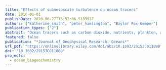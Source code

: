 ```yaml
---
title: "Effects of submesoscale turbulence on ocean tracers"
date: 2016-01-01
publishDate: 2020-06-27T15:52:06.513391Z
authors: ["katherine_smith", "peter_hamlington", "Baylor Fox‐Kemper"]
publication_types: ["2"]
abstract: "Ocean tracers such as carbon dioxide, nutrients, plankton, and oil advect, diffuse, and react primarily in the oceanic mixed layer where air-sea gas exchange occurs and light is plentiful for photosynthesis. There can be substantial heterogeneity in the spatial distributions of these tracers due to turbulent stirring, particularly in the submesoscale range where partly geostrophic fronts and eddies and small-scale three-dimensional turbulence are simultaneously active. In this study, a large eddy simulation spanning horizontal scales from 20 km down to 5 m is used to examine the effects of multiscale turbulent mixing on nonreactive passive ocean tracers from interior and sea-surface sources. The simulation includes the effects of both wave-driven Langmuir turbulence and submesoscale eddies, and tracers with different initial and boundary conditions are examined in order to understand the respective impacts of small-scale and submesoscale motions on tracer transport. Tracer properties are characterized using spatial ﬁelds and statistics, multiscale ﬂuxes, and spectra, and the results detail how tracer mixing depends on air-sea tracer ﬂux rate, tracer release depth, and ﬂow regime. Although vertical ﬂuxes of buoyancy by submesoscale eddies compete with mixing by Langmuir turbulence, vertical ﬂuxes of tracers are often dominated by Langmuir turbulence, particularly for tracers that are released near the mixed-layer base or that dissolve rapidly through the surface, even in regions with pronounced submesoscale activity. Early in the evolution of some tracers, negative eddy diffusivities occur co-located with regions of negative potential vorticity, suggesting that symmetric instabilities or other submesoscale phenomenon may act to oppose turbulent mixing."
featured: false
publication: "*Journal of Geophysical Research: Oceans*"
url_pdf: "https://onlinelibrary.wiley.com/doi/abs/10.1002/2015JC011089"
doi: "10.1002/2015JC011089"
projects:
  - ocean_biogeochemistry
---
```


